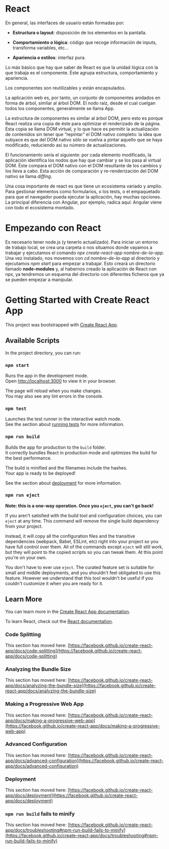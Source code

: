 # React
En general, las interfaces de usuario están formadas por:

-	**Estructura o layout**: disposición de los elementos en la pantalla.

-	**Comportamiento o lógica**: código que recoge información de inputs, transforma variables, etc…

-	**Apariencia o estilos**: interfaz pura.

Lo más básico que hay que saber de React es que la unidad lógica con la que trabaja es el componente. Éste agrupa estructura, comportamiento y apariencia.

Los componentes son reutilizables y están encapsulados. 

La aplicación web es, por tanto, un conjunto de componentes anidados en forma de árbol, similar al árbol DOM. El nodo raíz, desde el cual cuelgan todos los componentes, generalmente se llama App.

La estructura de componentes es similar al árbol DOM, pero esto es porque React realiza una copia de éste para optimizar el renderizado de la página. Esta copia se llama DOM virtual, y lo que hace es permitir la actualización de contenidos sin tener que “repintar” el DOM nativo completo: la idea que subyace es que del DOM nativo sólo se vuelva a pintar aquello que se haya modificado, reduciendo así su número de actualizaciones.

El funcionamiento sería el siguiente: por cada elemento modificado, la aplicación identifica los nodos que hay que cambiar y se los pasa al virtual DOM. Éste compara el DOM nativo con el DOM resultante de los cambios y los lleva a cabo. Esta acción de comparación y re-renderización del DOM nativo se llama *diffing*.

Una cosa importante de react es que tiene un ecosistema variado y amplio. Para gestionar elementos como formularios, o los tests, o el empaquetado para que el navegador pueda ejecutar la aplicación, hay muchas opciones. La principal diferencia con Angular, por ejemplo, radica aquí: Angular viene con todo el ecosistema montado.

# Empezando con React

Es necesario tener node.js (y tenerlo actualizado). Para iniciar un entorno de trabajo local, se crea una carpeta o nos situamos donde vayamos a trabajar y ejecutamos el comando *npx create-react-app nombre-de-la-app*. Una vez instalado, nos movemos con *cd nombre-de-la-app* al directorio y ejecutamos *npm start* para empezar a trabajar. Esto creará un directorio llamado **node-modules** y, al habernos creado la aplicación de React con npx, ya tendremos un esquema del directorio con diferentes ficheros que ya se pueden empezar a manipular.

#
#
#

# Getting Started with Create React App

This project was bootstrapped with [Create React App](https://github.com/facebook/create-react-app).

## Available Scripts

In the project directory, you can run:

### `npm start`

Runs the app in the development mode.\
Open [http://localhost:3000](http://localhost:3000) to view it in your browser.

The page will reload when you make changes.\
You may also see any lint errors in the console.

### `npm test`

Launches the test runner in the interactive watch mode.\
See the section about [running tests](https://facebook.github.io/create-react-app/docs/running-tests) for more information.

### `npm run build`

Builds the app for production to the `build` folder.\
It correctly bundles React in production mode and optimizes the build for the best performance.

The build is minified and the filenames include the hashes.\
Your app is ready to be deployed!

See the section about [deployment](https://facebook.github.io/create-react-app/docs/deployment) for more information.

### `npm run eject`

**Note: this is a one-way operation. Once you `eject`, you can't go back!**

If you aren't satisfied with the build tool and configuration choices, you can `eject` at any time. This command will remove the single build dependency from your project.

Instead, it will copy all the configuration files and the transitive dependencies (webpack, Babel, ESLint, etc) right into your project so you have full control over them. All of the commands except `eject` will still work, but they will point to the copied scripts so you can tweak them. At this point you're on your own.

You don't have to ever use `eject`. The curated feature set is suitable for small and middle deployments, and you shouldn't feel obligated to use this feature. However we understand that this tool wouldn't be useful if you couldn't customize it when you are ready for it.

## Learn More

You can learn more in the [Create React App documentation](https://facebook.github.io/create-react-app/docs/getting-started).

To learn React, check out the [React documentation](https://reactjs.org/).

### Code Splitting

This section has moved here: [https://facebook.github.io/create-react-app/docs/code-splitting](https://facebook.github.io/create-react-app/docs/code-splitting)

### Analyzing the Bundle Size

This section has moved here: [https://facebook.github.io/create-react-app/docs/analyzing-the-bundle-size](https://facebook.github.io/create-react-app/docs/analyzing-the-bundle-size)

### Making a Progressive Web App

This section has moved here: [https://facebook.github.io/create-react-app/docs/making-a-progressive-web-app](https://facebook.github.io/create-react-app/docs/making-a-progressive-web-app)

### Advanced Configuration

This section has moved here: [https://facebook.github.io/create-react-app/docs/advanced-configuration](https://facebook.github.io/create-react-app/docs/advanced-configuration)

### Deployment

This section has moved here: [https://facebook.github.io/create-react-app/docs/deployment](https://facebook.github.io/create-react-app/docs/deployment)

### `npm run build` fails to minify

This section has moved here: [https://facebook.github.io/create-react-app/docs/troubleshooting#npm-run-build-fails-to-minify](https://facebook.github.io/create-react-app/docs/troubleshooting#npm-run-build-fails-to-minify)

